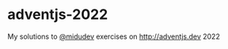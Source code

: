 # adventjs-2022

My solutions to [@midudev](https://github.com/midudev) exercises on http://adventjs.dev 2022
